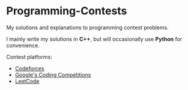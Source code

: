 # Programming-Contests
My solutions and explanations to programming contest problems.

I mainly write my solutions in **C++**, but will occasionally use **Python** for convenience.

Contest platforms:
- [Codeforces](https://codeforces.com/)
- [Google's Coding Competitions](https://codingcompetitions.withgoogle.com/)
- [LeetCode](https://leetcode.com/)
